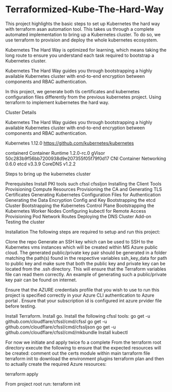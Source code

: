 # Terraformized-Kube-The-Hard-Way

This project highlights the basic steps to set up Kubernetes the hard way with terraform asan automation tool. This takes us through a complete automated implementation  to bring up a Kubernetes cluster. To do so, we use terraform to provision and deploy the whole kubernetes ecosystem.

Kubernetes The Hard Way is optimized for learning, which means taking the long route to ensure you understand each task required to bootstrap a Kubernetes cluster.

Kubernetes The Hard Way guides you through bootstrapping a highly available Kubernetes cluster with end-to-end encryption between components and RBAC authentication.

In this project, we generate both tls certificates and kubernetes configuration files differently from the previous kubernetes project. Using terraform to implement kubernetes the hard way.

Cluster Details

Kubernetes The Hard Way guides you through bootstrapping a highly available Kubernetes cluster with end-to-end encryption between components and RBAC authentication.

Kubernetes 1.12.0
https://github.com/kubernetes/kubernetes

containerd Container Runtime 1.2.0-rc.0
gVisor 50c283b9f56bb7200938d9e207355f05f79f0d17
CNI Container Networking 0.6.0
etcd v3.3.9
CoreDNS v1.2.2

Steps to bring up the kubernetes cluster

Prerequisites
Install PKI tools such cfssl cfssljon 
Installing the Client Tools
Provisioning Compute Resources
Provisioning the CA and Generating TLS Certificates
Generating Kubernetes Configuration Files for Authentication
Generating the Data Encryption Config and Key
Bootstrapping the etcd Cluster
Bootstrapping the Kubernetes Control Plane
Bootstrapping the Kubernetes Worker Nodes
Configuring kubectl for Remote Access
Provisioning Pod Network Routes
Deploying the DNS Cluster Add-on
Testing the cluster

Installation
The following steps are required to setup and run this project:

Clone the repo
Generate an SSH key which can be used to SSH to the Kubernetes vms instances which will be created within MS Azure public cloud. The generated public/private key pair should be generated in a folder matching the path(s) found in the respective variables ssh_key_data for path to public key and make sure that both the public key and private key can be located from the .ssh directory. This will ensure that the Terraform variables file can read them correctly. An example of generating such a public/private key pair can be found on internet.

Ensure that the AZURE credentials profile that you wish to use to run this project is specified correctly in your Azure CLI authentication to Azure portal . Ensure that your subscription id is configured  int azure prvider file before testing. 

Install Terraform.
Install go.
Install the following cfssl tools:
go get -u github.com/cloudflare/cfssl/cmd/cfssl
go get -u github.com/cloudflare/cfssl/cmd/cfssljson
go get -u github.com/cloudflare/cfssl/cmd/mkbundle
Install kubectl

For now we initiate and apply twice fo a complete 
From the terraform root directory execute the following to ensure that the expected resources will be created:
comment out the certs module within main tarraform file
terraform init to download the environment plugins
terraform plan
and then to actually create the required Azure resources:

terraform apply


From project root run:
terraform init 
